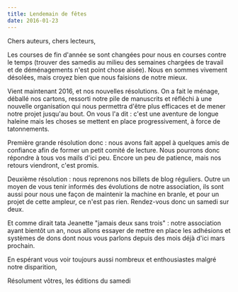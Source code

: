 ```yaml
---
title: Lendemain de fêtes
date: 2016-01-23
---
```

Chers auteurs, chers lecteurs,

Les courses de fin d'année se sont changées pour nous en courses contre le temps (trouver des samedis au milieu des semaines chargées de travail et de déménagements n'est point chose aisée). Nous en sommes vivement désolées, mais croyez bien que nous faisions de notre mieux.

Vient maintenant 2016, et nos nouvelles résolutions. On a fait le ménage, déballé nos cartons, ressorti notre pile de manuscrits et réfléchi à une nouvelle organisation qui nous permettra d'être plus efficaces et de mener notre projet jusqu'au bout. On vous l'a dit : c'est une aventure de longue haleine mais les choses se mettent en place progressivement, à force de tatonnements.

Première grande résolution donc : nous avons fait appel à quelques amis de confiance afin de former un petit comité de lecture. Nous pourrons donc répondre à tous vos mails d'ici peu. Encore un peu de patience, mais nos retours viendront, c'est promis.

Deuxième résolution : nous reprenons nos billets de blog réguliers. Outre un moyen de vous tenir informés des évolutions de notre association, ils sont aussi pour nous une façon de maintenir la machine en branle, et pour un projet de cette ampleur, ce n'est pas rien. Rendez-vous donc un samedi sur deux.

Et comme dirait tata Jeanette "jamais deux sans trois" : notre association ayant bientôt un an, nous allons essayer de mettre en place les adhésions et systèmes de dons dont nous vous parlons depuis des mois déjà d'ici mars prochain.

En espérant vous voir toujours aussi nombreux et enthousiastes malgré notre disparition,

Résolument vôtres,
les éditions du samedi 